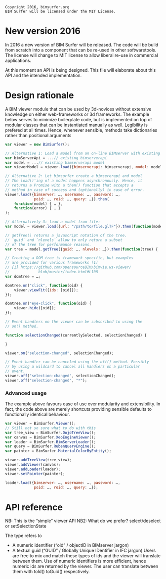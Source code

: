 
    Copyright 2016, bimsurfer.org
    BIM Surfer will be licensed under the MIT License.

# New version 2016 
In 2016 a new version of BIM Surfer will be released.
The code will be build from scratch into a component that can be re-used in other softwaretools. 
The license will change to MIT license to allow liberal re-use in commercial applications.

At this moment an API is being designed. This file will elaborate about this API and the intended implementation.

# Design rationale
A BIM viewer module that can be used by 3d-novices without extensive knowledge on either web-frameworks or 3d frameworks. The example below serves to minimize boilerplate code, but is implemented on top of modular classes that can be instantiated manually as well. Legibility is prefered at all times. Hence, whenever sensible, methods take dictionaries rather than positional arguments

```javascript
var viewer = new BimSurfer();

// Alternative 1: Load a model from an on-line BIMserver with existing bimserverapi/model:
var bimServerApi = ...// existing bimserverapi
var model = ...// existing bimserverapi model
var viewerModel = viewer.load({bimserverapi: bimserverapi, model: model, query: …});

// Alternative 2: Let bimsurfer create a bimsererapi and model
// The load()'ing of a model happens asynchronously. Hence, it
// returns a Promise with a then() function that accepts a 
// method in case of success and (optionally) in case of error.
viewer.load({bimserver: …, username: …, password: …,
             poid: …, roid: …, query: …}).then(
    function(model) { … },
    function(error) { … }
);

// Alternatively 3: load a model from file:
var model = viewer.load({url: "/path/to/file.glTF"}).then(function(model) {

// getTree() returns a javascript notation of the tree.
// `guid` and `nlevels` allow to only return a subset 
// of the tree for performance reasons.
var tree = model.getTree({guid: …, nlevels: …}).then(function(tree) {

// Creating a DOM tree is framework specific, but examples
// are provided for various frameworks [1]
// [1] https://github.com/opensourceBIM/bimvie.ws-viewer/
//             blob/master/index.html#L108
var domtree = …;

domtree.on("click", function(oid) {
    viewer.viewFit({ids: [oid]});
});

domtree.on("eye-click", function(oid) {
    viewer.hide([oid]);
});

// Event handlers on the viewer can be subscribed to using the 
// on() method.

function selectionChanged(currentlySelected, selectionChanged) {

}

viewer.on("selection-changed", selectionChanged);

// Event handler can be canceled using the off() method. Possibly
// by using a wildcard to cancel all handlers on a particular
// event.
viewer.off("selection-changed", selectionChanged);
viewer.off("selection-changed", "*");
```

### Advanced usage
The example above favours ease of use over modularity and extensibility. In fact, the code above are merely shortcuts providing sensible defaults to functionally identical behaviour.

```javascript
var viewer = BimSurfer.Viewer();
// Still not so sure what to do with this
var tree_view = BimSurfer.DojoTreeView();
var canvas = BimSurfer.XeoEngineViewer();
var loader = BimSurfer.BimServerLoader();
var query = BimSurfer.RubenQueryEngine();
var painter = BimSurfer.MaterialColorByEntity();

viewer.addTreeView(tree_view);
viewer.addViewer(canvas);
viewer.addLoader(loader);
viewer.setPainter(painter);

loader.load({bimserver: …, username: …, password: …,
             poid: …, roid: …, query: …});
```

# API reference

NB: This is the “simple” viewer API
NB2: What do we prefer? select/deselect or setSelectionState

The type <id> refers to
- A numeric identifier (“oid” / objectID in BIMserver jargon)
- A textual guid (“GUID” / Globally Unique IDentifier in IFC jargon)
Users are free to mix and match these types of ids and the viewer will translate between them. Use of numeric identifiers is more efficient, hence numeric ids are returned by the viewer. The user can translate between them with toId() toGuid() respectively.


